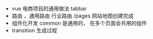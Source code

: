 -   vue 电商项目的通用做法 
    tabbar 
-   路由 ，通用路由 行业路由
    /pages 网站地图创建完成
-   组件化开发 
    common 是通用的， 在多个页面会共用的组件
-   transition 生成过程